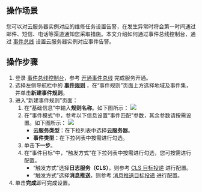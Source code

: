 ## 操作场景

您可以对云服务器实例对应的维修任务设置告警，在发生异常时将会第一时间通过邮件、短信、电话等渠道通知您采取措施。本文介绍如何通过事件总线控制台，通过 [事件总线](https://intl.cloud.tencent.com/document/product/1108/42267) 设置云服务器实例对应事件告警。

## 操作步骤
1. 登录 [事件总线控制台](https://console.cloud.tencent.com/eb)，参考 [开通事件总线](https://intl.cloud.tencent.com/document/product/1108/42272) 完成服务开通。
2. 选择左侧导航栏中的 **[事件规则](https://console.cloud.tencent.com/eb/rule)** ，在“事件规则”页面上方选择地域及事件集，并单击**新建事件规则**。
3. 进入“新建事件规则”页面：
    1.  在“基础信息”中输入**规则名称**。如下图所示：
 ![](https://staticintl.cloudcachetci.com/yehe/backend-news/zHwA899_%E4%BC%81%E4%B8%9A%E5%BE%AE%E4%BF%A1%E6%88%AA%E5%9B%BE_20230421102346.png)
    2. 在“事件模式”中，参考以下信息设置“事件匹配”参数，其余参数请按需设置。如下图所示：
![](https://staticintl.cloudcachetci.com/yehe/backend-news/bQp2060_%E4%BC%81%E4%B8%9A%E5%BE%AE%E4%BF%A1%E6%88%AA%E5%9B%BE_20230421102608.png)
       - **云服务类型**：在下拉列表中选择**云服务器**。
       - **事件类型**：在下拉列表中按需进行勾选。
   3. 单击**下一步**。
   4. 在“事件目标”中，“触发方式”在下拉列表中按需进行勾选，您可按需进行配置。
      - “触发方式”选择**日志服务（CLS）**，则参考 [CLS 目标投递](https://intl.cloud.tencent.com/document/product/1108/46992) 进行配置。
      - “触发方式”选择**消息推送**，则参考 [消息推送目标投递](https://intl.cloud.tencent.com/document/product/1108/46779) 进行配置。
4. 单击**完成**即可完成设置。
